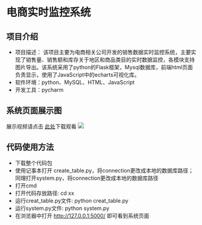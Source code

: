 # 电商实时监控系统

## 项目介绍
- 项目描述：
该项目主要为电商相关公司开发的销售数据实时监控系统，主要实现了销售量、销售额和库存关于地区和商品类目的实时数据监控，各模块支持图片导出。该系统采用了python的Flask框架，Mysql数据库，前端html页面负责显示，使用了JavaScript中的echarts可视化库。
- 软件环境：python、MySQL、HTML、JavaScript
- 开发工具：pycharm

## 系统页面展示图
展示视频请点击 [此处](https://github.com/K-m9/real-time_monitoring_System.io/blob/main/video_%E9%A1%B9%E7%9B%AE%E5%B1%95%E7%A4%BA.mp4)下载观看
<img src = "https://github.com/K-m9/real-time_monitoring_System.io/blob/main/%E9%A1%B5%E9%9D%A2%E5%B1%95%E7%A4%BA.png">

## 代码使用方法
- 下载整个代码包
- 使用记事本打开 create_table.py，将connection更改成本地的数据库路径；同理打开system.py，将connection更改成本地的数据库路径
- 打开cmd
- 打开代码存放路径: cd xx
- 运行creat_table.py文件: python creat_table.py
- 运行system.py文件: python system.py
- 在浏览器中打开 http://127.0.0.1:5000/ 即可看到系统页面

